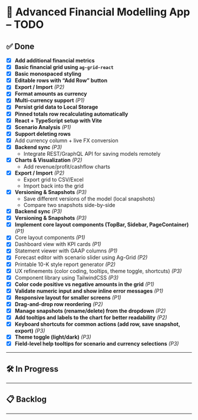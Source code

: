 # 🏦 Advanced Financial Modelling App – TODO

## ✅ Done
- [x] **Add additional financial metrics**
- [x] **Basic financial grid using `ag-grid-react`**
- [x] **Basic monospaced styling**
- [x] **Editable rows with “Add Row” button**
- [x] **Export / Import** _(P2)_
- [x] **Format amounts as currency**
- [x] **Multi-currency support** _(P1)_
- [x] **Persist grid data to Local Storage**
- [x] **Pinned totals row recalculating automatically**
- [x] **React + TypeScript setup with Vite**
- [x] **Scenario Analysis** _(P1)_
- [x] **Support deleting rows**
- [x] Add currency column + live FX conversion
- [x] **Backend sync** _(P3)_
  - Integrate REST/GraphQL API for saving models remotely
- [x] **Charts & Visualization** _(P2)_
  - Add revenue/profit/cashflow charts
- [x] **Export / Import** _(P2)_
  - Export grid to CSV/Excel
  - Import back into the grid
- [x] **Versioning & Snapshots** _(P3)_
  - Save different versions of the model (local snapshots)
  - Compare two snapshots side-by-side
- [x] **Backend sync** _(P3)_
- [x] **Versioning & Snapshots** _(P3)_
- [x] **Implement core layout components (TopBar, Sidebar, PageContainer)** _(P1)_
- [x] Core layout components _(P1)_
- [x] Dashboard view with KPI cards _(P1)_
- [x] Statement viewer with GAAP columns _(P1)_
- [x] Forecast editor with scenario slider using Ag-Grid _(P2)_
- [x] Printable 10-K style report generator _(P2)_
- [x] UX refinements (color coding, tooltips, theme toggle, shortcuts) _(P3)_
- [x] Component library using TailwindCSS _(P3)_
- [x] **Color code positive vs negative amounts in the grid** _(P1)_
- [x] **Validate numeric input and show inline error messages** _(P1)_
- [x] **Responsive layout for smaller screens** _(P1)_
- [x] **Drag-and-drop row reordering** _(P2)_
- [x] **Manage snapshots (rename/delete) from the dropdown** _(P2)_
- [x] **Add tooltips and labels to the chart for better readability** _(P2)_
- [x] **Keyboard shortcuts for common actions (add row, save snapshot, export)** _(P3)_
- [x] **Theme toggle (light/dark)** _(P3)_
- [x] **Field-level help tooltips for scenario and currency selections** _(P3)_

---

## 🛠 In Progress


---


## 📋 Backlog

---


